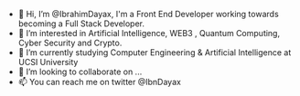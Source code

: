 - 👋 Hi, I’m @IbrahimDayax, I'm a Front End Developer working towards becoming a Full Stack Developer.
- 👀 I’m interested in Artificial Intelligence, WEB3 , Quantum Computing, Cyber Security and Crypto.
- 🌱 I’m currently studying Computer Engineering & Artificial Intelligence at UCSI University
- 💞️ I’m looking to collaborate on ...
- 📫 You can reach me on twitter @IbnDayax

<!---
IbrahimDayax/IbrahimDayax is a ✨ special ✨ repository because its `README.md` (this file) appears on your GitHub profile.
You can click the Preview link to take a look at your changes.
--->
